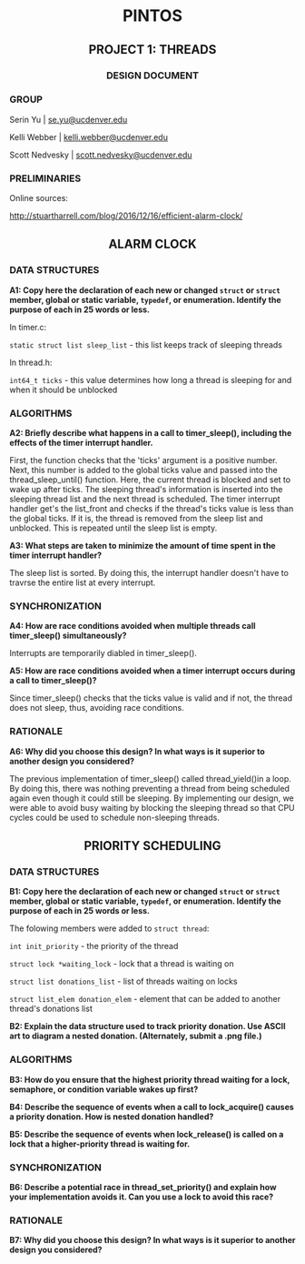 
<h1 align="center"> PINTOS</h1>
<h2 align="center"> PROJECT 1: THREADS</h2> 
<h3 align="center"> DESIGN DOCUMENT</h3>

				








### GROUP

Serin Yu | <se.yu@ucdenver.edu>

Kelli Webber | <kelli.webber@ucdenver.edu>

Scott Nedvesky | <scott.nedvesky@ucdenver.edu>

### PRELIMINARIES 

Online sources:

http://stuartharrell.com/blog/2016/12/16/efficient-alarm-clock/

<h2 align="center"> ALARM CLOCK </h2>

### DATA STRUCTURES 

**A1: Copy here the declaration of each new or changed `struct` or
`struct` member, global or static variable, `typedef`, or
enumeration.  Identify the purpose of each in 25 words or less.**

In timer.c:

`static struct list sleep_list` - this list keeps track of sleeping threads 

In thread.h:

`int64_t ticks` - this value determines how long a thread is sleeping for and 
when it should be unblocked


### ALGORITHMS 

**A2: Briefly describe what happens in a call to timer_sleep(),
including the effects of the timer interrupt handler.**

First, the function checks that the 'ticks' argument is a positive number. 
Next, this number is added to the global ticks value and passed into the 
thread_sleep_until() function. Here, the current thread is blocked and set 
to wake up after ticks. The sleeping thread's information is inserted into 
the sleeping thread list and the next thread is scheduled. 
The timer interrupt handler get's the list_front and checks if the thread's
ticks value is less than the global ticks. If it is, the thread is removed
from the sleep list and unblocked. This is repeated until the sleep list
is empty.

**A3: What steps are taken to minimize the amount of time spent in
the timer interrupt handler?**

The sleep list is sorted. By doing this, the interrupt handler doesn't 
have to travrse the entire list at every interrupt. 

### SYNCHRONIZATION 

**A4: How are race conditions avoided when multiple threads call
timer_sleep() simultaneously?**

Interrupts are temporarily diabled in timer_sleep().

**A5: How are race conditions avoided when a timer interrupt occurs
during a call to timer_sleep()?**

Since timer_sleep() checks that the ticks value is valid and if not,
the thread does not sleep, thus, avoiding race conditions. 

### RATIONALE 

**A6: Why did you choose this design?  In what ways is it superior to
another design you considered?**

The previous implementation of timer_sleep() called thread_yield()in a loop.
By doing this, there was nothing preventing a thread from being scheduled 
again even though it could still be sleeping. By implementing our design,
we were able to avoid busy waiting by blocking the sleeping thread so that
CPU cycles could be used to schedule non-sleeping threads. 



<h2 align="center"> PRIORITY SCHEDULING </h2>


### DATA STRUCTURES 

**B1: Copy here the declaration of each new or changed `struct` or
`struct` member, global or static variable, `typedef`, or
enumeration.  Identify the purpose of each in 25 words or less.**

The folowing members were added to `struct thread`:

`int init_priority` - the priority of the thread

`struct lock *waiting_lock` - lock that a thread is waiting on

`struct list donations_list` - list of threads waiting on locks 

`struct list_elem donation_elem` - element that can be added to another thread's donations list 

**B2: Explain the data structure used to track priority donation.
Use ASCII art to diagram a nested donation.  (Alternately, submit a
.png file.)**




### ALGORITHMS 

**B3: How do you ensure that the highest priority thread waiting for
a lock, semaphore, or condition variable wakes up first?**

**B4: Describe the sequence of events when a call to lock_acquire()
causes a priority donation.  How is nested donation handled?**

**B5: Describe the sequence of events when lock_release() is called
on a lock that a higher-priority thread is waiting for.**

### SYNCHRONIZATION 

**B6: Describe a potential race in thread_set_priority() and explain
how your implementation avoids it.  Can you use a lock to avoid
this race?**

### RATIONALE 

**B7: Why did you choose this design?  In what ways is it superior to
another design you considered?**
